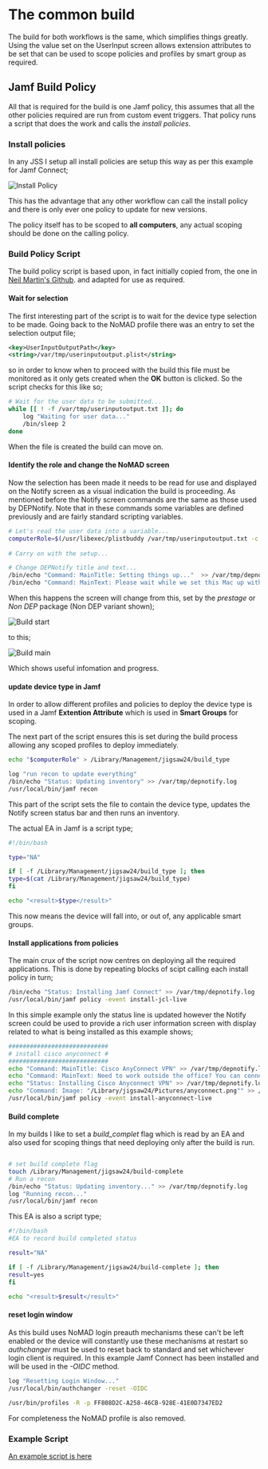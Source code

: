 
# The common build #

The build for both workflows is the same, which simplifies things greatly. Using the value set on the UserInput screen allows extension attributes to be set that can be used to scope policies and profiles by smart group as required.


## Jamf Build Policy ##
All that is required for the build is one Jamf policy, this assumes that all the other policies required are run from custom event triggers.
That policy runs a script that does the work and calls the *install policies*.

### Install policies ###
In any JSS I setup all install policies are setup this way as per this example for Jamf Connect;

![Install Policy](https://github.com/PhantomPhixer/JNUC-2019/blob/master/images/policy-1.png)

This has the advantage that any other workflow can call the install policy and there is only ever one policy to update for new versions.

The policy itself has to be scoped to **all computers**, any actual scoping should be done on the calling policy.

### Build Policy Script ###

The build policy script is based upon, in fact initially copied from, the one in [Neil Martin's Github](https://github.com/neilmartin83/MacADUK-2019/blob/master/example_provisioning_script.sh). and adapted for use as required.

#### Wait for selection ####

The first interesting part of the script is to wait for the device type selection to be made. Going back to the NoMAD profile there was an entry to set the selection output file;

```xml
<key>UserInputOutputPath</key>
<string>/var/tmp/userinputoutput.plist</string>
```
so in order to know when to proceed with the build this file must be monitored as it only gets created when the **OK** button is clicked. So the script checks for this like so;

```bash
# Wait for the user data to be submitted...
while [[ ! -f /var/tmp/userinputoutput.txt ]]; do
	log "Waiting for user data..."
	/bin/sleep 2
done
```
When the file is created the build can move on.

#### Identify the role and change the NoMAD screen ####

Now the selection has been made it needs to be read for use and displayed on the Notify screen as a visual indication the build is proceeding.
As mentioned before the Notify screen commands are the same as those used by DEPNotify. Note that in these commands some variables are defined previously and are fairly standard scripting variables.

```bash
# Let's read the user data into a variable...
computerRole=$(/usr/libexec/plistbuddy /var/tmp/userinputoutput.txt -c "print 'Computer Role'")
    
# Carry on with the setup...

# Change DEPNotify title and text...
/bin/echo "Command: MainTitle: Setting things up..."  >> /var/tmp/depnotify.log
/bin/echo "Command: MainText: Please wait while we set this Mac up with the software and settings it needs.\n We'll restart automatically when we're finished. \n \n Role: "$computerRole" Mac \n Serial Number: "$serial" \n macOS Version: "$osversion""  >> /var/tmp/depnotify.log
```
When this happens the screen will change from this, set by the *prestage* or *Non DEP* package (Non DEP variant shown);

![Build start](https://github.com/PhantomPhixer/JNUC-2019/blob/master/images/buildscreen-1.png)

to this;

![Build main](https://github.com/PhantomPhixer/JNUC-2019/blob/master/images/buildscreen-2.png)

Which shows useful infomation and progress.

#### update device type in Jamf ####

In order to allow different profiles and policies to deploy the device type is used in a Jamf **Extention Attribute** which is used in **Smart Groups** for scoping.

The next part of the script ensures this is set during the build process allowing any scoped profiles to deploy immediately.

```bash
echo "$computerRole" > /Library/Management/jigsaw24/build_type

log "run recon to update everything" 
/bin/echo "Status: Updating inventory" >> /var/tmp/depnotify.log
/usr/local/bin/jamf recon
```
This part of the script sets the file to contain the device type, updates the Notify screen status bar and then runs an inventory.

The actual  EA in Jamf is a script type;

```bash
#!/bin/bash

type="NA"

if [ -f /Library/Management/jigsaw24/build_type ]; then
type=$(cat /Library/Management/jigsaw24/build_type)
fi

echo "<result>$type</result>"
```
This now means the device will fall into, or out of, any applicable smart groups.


#### Install applications from policies ####

The main crux of the script now centres on deploying all the required applications. This is done by repeating blocks of scipt calling each install policy in turn;

```bash
/bin/echo "Status: Installing Jamf Connect" >> /var/tmp/depnotify.log
/usr/local/bin/jamf policy -event install-jcl-live
```
In this simple example only the status line is updated however the Notify screen could be used to provide a rich user information screen with display related to what is being installed as this example shows;

```bash
############################
# install cisco anyconnect #
############################
echo "Command: MainTitle: Cisco AnyConnect VPN" >> /var/tmp/depnotify.log
echo "Command: MainText: Need to work outside the office? You can connect to our systems such as shared folders and stuff by using the AnyConnect VPN. \n Look for the AnyConnect icon in the dock, click Connect and enter your staff credentials to login." >> /var/tmp/depnotify.log
echo "Status: Installing Cisco Anyconnect VPN" >> /var/tmp/depnotify.log
echo "Command: Image: "/Library/jigsaw24/Pictures/anyconnect.png"" >> /var/tmp/depnotify.log
/usr/local/bin/jamf policy -event install-anyconnect-live
```

#### Build complete ####

In my builds I like to set a *build_complet* flag which is read by an EA and also used for scoping things that need deploying only after the build is run.

```bash

# set build complete flag
touch /Library/Management/jigsaw24/build-complete
# Run a recon
/bin/echo "Status: Updating inventory..." >> /var/tmp/depnotify.log
log "Running recon..."
/usr/local/bin/jamf recon
```

This EA is also a script type;

```bash
#!/bin/bash
#EA to record build completed status

result="NA"

if [ -f /Library/Management/jigsaw24/build-complete ]; then
result=yes
fi

echo "<result>$result</result>"
```

#### reset login window ####

As this build uses NoMAD login preauth mechanisms these can't be left enabled or the device will constantly use these mechanisms at restart so *authchanger* must be used to reset back to standard and set whichever login client is required.
In this example Jamf Connect has been installed and will be used in the *-OIDC* method.

```bash
log "Resetting Login Window..."
/usr/local/bin/authchanger -reset -OIDC
 
/usr/bin/profiles -R -p FF808D2C-A258-46CB-928E-41E0D7347ED2
```
For completeness the NoMAD profile is also removed.

### Example Script ###


[An example script is here](../master/files/build-notify-window.sh)

